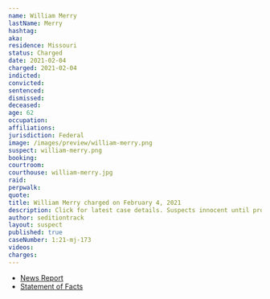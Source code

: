 ```yaml
---
name: William Merry
lastName: Merry
hashtag:
aka:
residence: Missouri
status: Charged
date: 2021-02-04
charged: 2021-02-04
indicted:
convicted: 
sentenced: 
dismissed: 
deceased:
age: 62
occupation:
affiliations:
jurisdiction: Federal
image: /images/preview/william-merry.png
suspect: william-merry.png
booking:
courtroom:
courthouse: william-merry.jpg
raid:
perpwalk:
quote:
title: William Merry charged on February 4, 2021
description: Click for latest case details. Suspects innocent until proven guilty.
author: seditiontrack
layout: suspect
published: true
caseNumber: 1:21-mj-173
videos:
charges:
---
```

- [News Report](https://www.stltoday.com/news/local/crime-and-courts/st-louis-county-man-accused-of-role-in-capitol-riot-released-from-jail/article_6b5119e8-6368-5621-bfe0-8da222eb185c.html)
- [Statement of Facts](https://www.justice.gov/usao-dc/case-multi-defendant/file/1365726/download)
